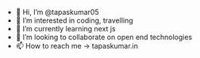 - 👋 Hi, I’m @tapaskumar05
- 👀 I’m interested in coding, travelling
- 🌱 I’m currently learning next js
- 💞️ I’m looking to collaborate on open end technologies
- 📫 How to reach me -> tapaskumar.in

<!---
tapaskumar05/tapaskumar05 is a ✨ special ✨ repository because its `README.md` (this file) appears on your GitHub profile.
You can click the Preview link to take a look at your changes.
--->
